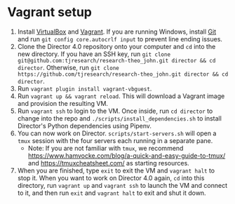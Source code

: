 # Vagrant setup

1. Install [VirtualBox](https://www.virtualbox.org/wiki/Downloads) and [Vagrant](http://docs.vagrantup.com/v2/installation/index.html).
  If you are running Windows, install [Git](https://gitforwindows.org/) and run `git config core.autocrlf input` to prevent line ending issues.
2. Clone the Director 4.0 repository onto your computer and `cd` into the new directory. If you have an SSH key,
  run `git clone git@github.com:tjresearch/research-theo_john.git director && cd director`. Otherwise, run `git clone https://github.com/tjresearch/research-theo_john.git director && cd director`.
3. Run `vagrant plugin install vagrant-vbguest`.
4. Run `vagrant up && vagrant reload`. This will download a Vagrant image and provision the resulting VM.
5. Run `vagrant ssh` to login to the VM. Once inside, run `cd director` to change into the repo and `./scripts/install_dependencies.sh` to install Director's Python dependencies using Pipenv.
6. You can now work on Director. `scripts/start-servers.sh` will open a `tmux` session with the four servers each running in a separate pane.
   - Note: If you are not familiar with `tmux`, we recommend https://www.hamvocke.com/blog/a-quick-and-easy-guide-to-tmux/ and https://tmuxcheatsheet.com/ as starting resources.
7. When you are finished, type `exit` to exit the VM and `vagrant halt` to stop it. When you want to work on Director 4.0 again, `cd` into this directory, run `vagrant up` and `vagrant ssh` to launch the VM and connect to it, and then run `exit` and `vagrant halt` to exit and shut it down.
